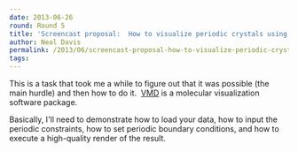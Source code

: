 ```yaml
---
date: 2013-06-26
round: Round 5
title: 'Screencast proposal:  How to visualize periodic crystals using VMD.'
author: Neal Davis
permalink: /2013/06/screencast-proposal-how-to-visualize-periodic-crystals-using-vmd/
tags:
---
```

This is a task that took me a while to figure out that it was possible (the main hurdle) and then how to do it.  [VMD][1] is a molecular visualization software package.

Basically, I'll need to demonstrate how to load your data, how to input the periodic constraints, how to set periodic boundary conditions, and how to execute a high-quality render of the result.

 [1]: www.ks.uiuc.edu/Research/vmd/‎
